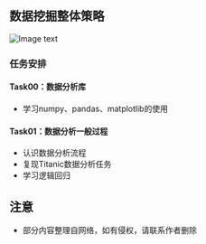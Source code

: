 ## 数据挖掘整体策略

![Image text](https://github.com/realYurkOfGitHub/HighPerformanceComputingNotes/blob/main/高性能计算/培养阶段性计划/dataMining.png)

### 任务安排
#### Task00：数据分析库
- 学习numpy、pandas、matplotlib的使用

#### Task01：数据分析一般过程
- 认识数据分析流程
- 复现Titanic数据分析任务
- 学习逻辑回归


## 注意
- 部分内容整理自网络，如有侵权，请联系作者删除
